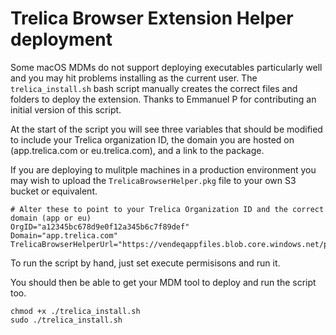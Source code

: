 # Trelica Browser Extension Helper deployment

Some macOS MDMs do not support deploying executables particularly well and you may hit problems
installing as the current user. The `trelica_install.sh` bash script manually creates the correct
files and folders to deploy the extension. Thanks to Emmanuel P for contributing an initial version
of this script.

At the start of the script you will see three variables that should be modified to include your
Trelica organization ID, the domain you are hosted on (app.trelica.com or eu.trelica.com), and a link
to the package.

If you are deploying to mulitple machines in a production environment you may wish to upload the
`TrelicaBrowserHelper.pkg` file to your own S3 bucket or equivalent.

```
# Alter these to point to your Trelica Organization ID and the correct domain (app or eu)
OrgID="a12345bc678d9e0f12a345b6c7f89def"
Domain="app.trelica.com"
TrelicaBrowserHelperUrl="https://vendeqappfiles.blob.core.windows.net/public/browserxtn/TrelicaBrowserHelper.pkg"
```

To run the script by hand, just set execute permisisons and run it.

You should then be able to get your MDM tool to deploy and run the script too.

```
chmod +x ./trelica_install.sh
sudo ./trelica_install.sh
```

